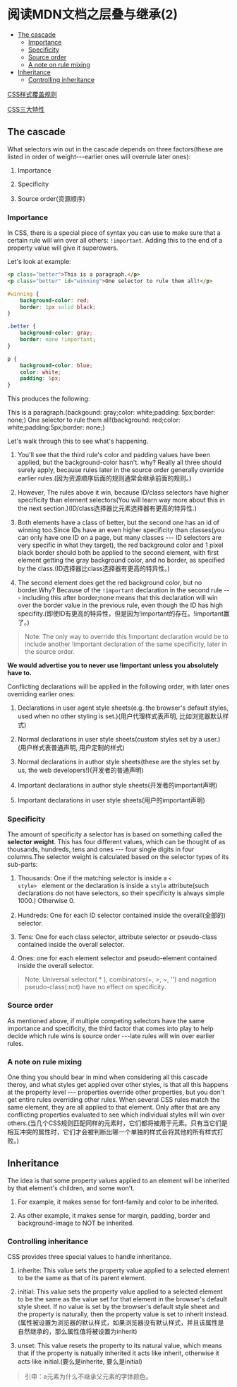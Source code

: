 # 阅读MDN文档之层叠与继承(2)

<!-- vim-markdown-toc GFM -->
* [The cascade](#the-cascade)
  * [Importance](#importance)
  * [Specificity](#specificity)
  * [Source order](#source-order)
  * [A note on rule mixing](#a-note-on-rule-mixing)
* [Inheritance](#inheritance)
  * [Controlling inheritance](#controlling-inheritance)

<!-- vim-markdown-toc -->

[CSS样式覆盖规则](http://blog.csdn.net/wl110231/article/details/7642652)

[CSS三大特性](http://bbs.520it.com/forum.php?mod=viewthread&tid=3106&extra=Array)

## The cascade

What selectors win out in the cascade depends on three factors(these are listed in order of weight---earlier ones will overrule later ones):

1. Importance

2. Specificity

3. Source order(资源顺序)

### Importance

In CSS, there is a special piece of syntax you can use to make sure that a certain rule will win over all others: <code>!important</code>. Adding this to the end of a property value will give it superowers.

Let's look at example: 

```html
<p class="better">This is a paragraph.</p>
<p class="better" id="winning">One selector to rule them all!</p>
```

```css
#winning {
	background-color: red;
	border: 1px solid black;
}

.better {
	background-color: gray;
	border: none !important;
}

p {
	background-color: blue;
	color: white;
	padding: 5px;
}
```

This produces the following:

This is a paragraph.(backgound: gray;color: white;padding: 5px;border: none;)
One selector to rule them all!(background: red;color: white;padding:5px;border: none;)


Let's walk through this to see what's happening.

1. You'll see that the third rule's color and padding values have been applied, but the background-color hasn't. why? Really all three should surely apply, because rules later in the source order generally override earlier rules.(因为资源顺序后面的规则通常会继承前面的规则。)

2. However, The rules above it win, because ID/class selectors have higher specificity than element selectors(You will learn way more about this in the next section.)(ID/class选择器比元素选择器有更高的特异性.)

3. Both elements have a class of better, but the second one has an id of winning too.Since IDs have an even higher specificity than classes(you can only have one ID on a page, but many classes --- ID selectors are very specific in what they target), the red background color and 1 pixel black border should both be applied to the second element, with first element getting the gray background color, and no border, as specified by the class.(ID选择器比class选择器有更高的特异性。)

4. The second element does get the red background color, but no border.Why? Because of the <code>!important</code> declaration in the second rule --- including this after border;none means that this declaration will win over the border value in the previous rule, even though the ID has high specifity.(即使ID有更高的特异性，但是因为!important的存在。!important赢了。)

> Note: The only way to override this !important declaration would be to include another !important declaration of the same specificity, later in the source order.

**We would advertise you to never use !important unless you absolutely have to.** 

Conflicting declarations will be applied in the following order, with later ones overriding earlier ones:

1. Declarations in user agent style sheets(e.g. the browser's default styles, used when no other styling is set.)(用户代理样式表声明, 比如浏览器默认样式)

2. Normal declarations in user style sheets(custom styles set by a user.) (用户样式表普通声明, 用户定制的样式)

3. Normal declarations in author style sheets(these are the styles set by us, the web developers!)(开发者的普通声明)

4. Important declarations in author style sheets(开发者的important声明)

5. Important declarations in user style sheets(用户的important声明)


### Specificity

The amount of specificity a selector has is based on something called the **selector weight**. This has four different values, which can be thought of as thousands, hundreds, tens and ones --- four single digits in four columns.The selector weight is calculated based on the selector types of its sub-parts:

1. Thousands: One if the matching selector is inside a <code>< style> </code> element or the declaration is inside a <code>style</code> attribute(such declarations do not have selectors, so their specificity is always simple 1000.) Otherwise 0.

2. Hundreds: One for each ID selector contained inside the overall(全部的) selector. 

3. Tens: One for each class selector, attribute selector or pseudo-class contained inside the overall selector.

4. Ones: one for each element selector and pseudo-element contained inside the overall selector.

> Note: Universal selector( * ), combinators(+, >, ~, '') and nagation pseudo-class(:not) have no effect on specificity.


### Source order

As mentioned above, if multiple competing selectors have the same importance and specificity, the third factor that comes into play to help decide which rule wins is source order ---late rules will win over earlier rules.

### A note on rule mixing

One thing you should bear in mind when considering all this cascade theroy, and what styles get applied over other styles, is that all this happens at the property level --- properties override other properties, but you don't get  entire rules overriding other rules. When several CSS rules match the same element, they are all applied to that element. Only after that are any conflicting properties evaluated to see which individual styles will win over others.(当几个CSS规则匹配同样的元素时，它们都将被用于元素。只有当它们是相互冲突的属性时，它们才会被判断出哪一个单独的样式会将其他的所有样式打败。)

## Inheritance

The idea is that some property values applied to an element will be inherited by that element's children, and some won't.

1. For example, it makes sense for font-family and color to be inherited.

2. As other example, it makes sense for margin, padding, border and background-image to NOT be inherited.


### Controlling inheritance

CSS provides three special values to handle inheritance.

1. inherite: This value sets the property value applied to a selected element to be the same as that of its parent element. 

2. initial: This value sets the property value applied to a selected element to be the same as the value set for that element in the browser's default style sheet. If no value is set by the browser's default style sheet and the property is naturally, then the property value is set to inherit instead.(属性被设置为浏览器的默认样式，如果浏览器没有默认样式，并且该属性是自然继承的，那么属性值将被设置为inherit)

3. unset: This value resets the property to its natural value, which means that if the property is natually inherited it acts like inherit, otherwise it acts like initial.(要么是inherite, 要么是initial)

> 引申：a元素为什么不继承父元素的字体颜色。
